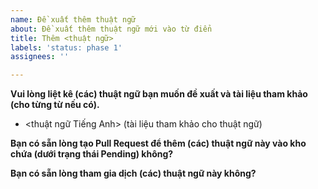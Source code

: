 ```yaml
---
name: Đề xuất thêm thuật ngữ
about: Đề xuất thêm thuật ngữ mới vào từ điển
title: Thêm <thuật ngữ>
labels: 'status: phase 1'
assignees: ''

---
```


**Vui lòng liệt kê (các) thuật ngữ bạn muốn đề xuất và tài liệu tham khảo (cho từng từ nếu có).**
- <thuật ngữ Tiếng Anh> (tài liệu tham khảo cho thuật ngữ)

**Bạn có sẵn lòng tạo Pull Request để thêm (các) thuật ngữ này vào kho chứa (dưới trạng thái Pending) không?**

**Bạn có sẵn lòng tham gia dịch (các) thuật ngữ này không?**

